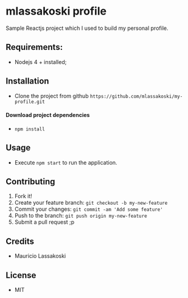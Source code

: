 # mlassakoski profile

Sample Reactjs project which I used to build my personal profile.


## Requirements:

 * Nodejs 4 + installed;

## Installation

  * Clone the project from github
  `https://github.com/mlassakoski/my-profile.git`

#### Download project dependencies

  * `npm install`

## Usage 

* Execute `npm start` to run the application.

## Contributing

1. Fork it!
2. Create your feature branch: `git checkout -b my-new-feature`
3. Commit your changes: `git commit -am 'Add some feature'`
4. Push to the branch: `git push origin my-new-feature`
5. Submit a pull request ;p


## Credits

* Mauricio Lassakoski


## License

* MIT